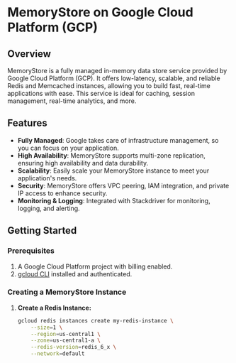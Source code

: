 # MemoryStore on Google Cloud Platform (GCP)

## Overview

MemoryStore is a fully managed in-memory data store service provided by Google Cloud Platform (GCP). It offers low-latency, scalable, and reliable Redis and Memcached instances, allowing you to build fast, real-time applications with ease. This service is ideal for caching, session management, real-time analytics, and more.

## Features

- **Fully Managed**: Google takes care of infrastructure management, so you can focus on your application.
- **High Availability**: MemoryStore supports multi-zone replication, ensuring high availability and data durability.
- **Scalability**: Easily scale your MemoryStore instance to meet your application's needs.
- **Security**: MemoryStore offers VPC peering, IAM integration, and private IP access to enhance security.
- **Monitoring & Logging**: Integrated with Stackdriver for monitoring, logging, and alerting.

## Getting Started

### Prerequisites

1. A Google Cloud Platform project with billing enabled.
2. [gcloud CLI](https://cloud.google.com/sdk/docs/install) installed and authenticated.

### Creating a MemoryStore Instance

1. **Create a Redis Instance:**

   ```bash
   gcloud redis instances create my-redis-instance \
       --size=1 \
       --region=us-central1 \
       --zone=us-central1-a \
       --redis-version=redis_6_x \
       --network=default

